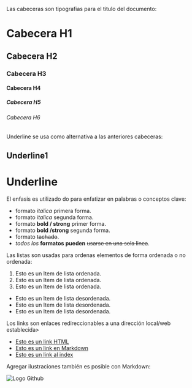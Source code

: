 Las cabeceras son tipografias para el titulo del documento:


# Cabecera H1
## Cabecera H2
### Cabecera H3
#### Cabecera H4
##### Cabecera H5
###### Cabecera H6

Underline se usa como alternativa a las anteriores cabeceras:

Underline1
-----------
Underline
==========

El enfasis es utilizado do para enfatizar en palabras o conceptos clave:

- formato *italica* primera forma.
- formato _italica_ segunda forma.
- formato **bold / strong** primer forma.
- formato __bold /strong__ segunda forma.
- formato ~~tachado~~.
- *todos* _los_ **formatos** __pueden__ ~~usarse en una sola linea~~. 

Las listas son usadas para ordenas elementos de forma ordenada o no ordenada:

1. Esto es un Item de lista ordenada.
2. Esto es un Item de lista ordenada.
3. Esto es un Item de lista ordenada.
- Esto es un Item de lista desordenada.
- Esto es un Item de lista desordenada.
- Esto es un Item de lista desordenada.

Los links son enlaces redireccionables a una dirección local/web establecida>

- <a href="http://google.com">Esto es un link HTML</a>
- [Esto es un link en Markdown](http>//google.com)
- [Esto es un link al index](index.html)

Agregar ilustraciones también es posible con Markdown:

![Logo Github](https://www.muylinux.com/wp-content/uploads/2017/06/github.png)

